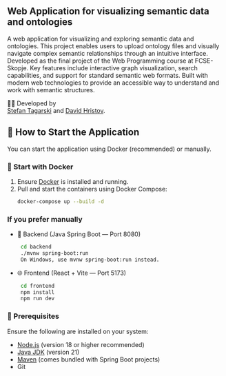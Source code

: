 <h2>Web Application for visualizing semantic data and ontologies </h2>

A web application for visualizing and exploring semantic
data and ontologies. This project enables users to upload ontology files and visually navigate complex semantic relationships through an intuitive interface. Developed as the final project of the  Web Programming course at FCSE-Skopje.
Key features include interactive graph visualization, search capabilities, and support for standard semantic web formats. Built with modern web technologies to provide an accessible way to understand and work with semantic structures.<br/>

🧑‍💻 Developed by <br/> 
<a href="https://www.linkedin.com/in/stefan-tagarski-942518265/">Stefan Tagarski</a> and <a href="https://www.linkedin.com/in/david-hristov-0985a4176/">David Hristov</a>.


## 🚀 How to Start the Application

You can start the application using Docker (recommended) or manually.

### 🐳 Start with Docker

1. Ensure [Docker](https://www.docker.com/products/docker-desktop/) is installed and running.
2. Pull and start the containers using Docker Compose:
   ```bash
   docker-compose up --build -d
### If you prefer manually

- 🔧 Backend (Java Spring Boot — Port 8080)
   ```bash
    cd backend
    ./mvnw spring-boot:run
    On Windows, use mvnw spring-boot:run instead.
    ```
- 🌐 Frontend (React + Vite — Port 5173)
   ```bash
    cd frontend
    npm install
    npm run dev
    ```
### 🧩 Prerequisites

Ensure the following are installed on your system:

- [Node.js](https://nodejs.org/) (version 18 or higher recommended)
- [Java JDK](https://adoptium.net/) (version 21)
- [Maven](https://maven.apache.org/) (comes bundled with Spring Boot projects)
- Git

